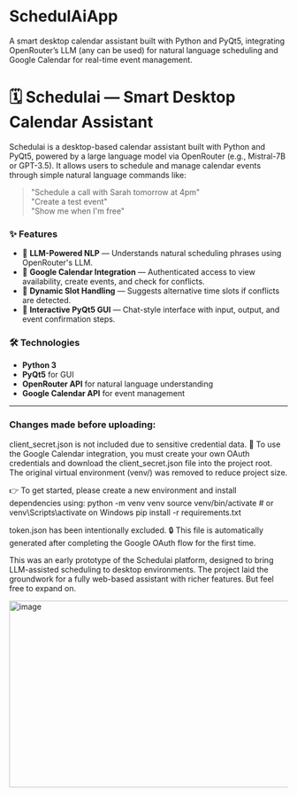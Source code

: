 # SchedulAiApp
A smart desktop calendar assistant built with Python and PyQt5, integrating OpenRouter’s LLM (any can be used) for natural language scheduling and Google Calendar for real-time event management.


# 🗓️ Schedulai — Smart Desktop Calendar Assistant

Schedulai is a desktop-based calendar assistant built with Python and PyQt5, powered by a large language model via OpenRouter (e.g., Mistral-7B or GPT-3.5). It allows users to schedule and manage calendar events through simple natural language commands like:

> "Schedule a call with Sarah tomorrow at 4pm"  
> "Create a test event"  
> "Show me when I'm free"

### ✨ Features
- 🧠 **LLM-Powered NLP** — Understands natural scheduling phrases using OpenRouter's LLM.
- 📅 **Google Calendar Integration** — Authenticated access to view availability, create events, and check for conflicts.
- 🔄 **Dynamic Slot Handling** — Suggests alternative time slots if conflicts are detected.
- 💬 **Interactive PyQt5 GUI** — Chat-style interface with input, output, and event confirmation steps.

### 🛠️ Technologies
- **Python 3**
- **PyQt5** for GUI
- **OpenRouter API** for natural language understanding 
- **Google Calendar API** for event management

---
### Changes made before uploading:
client_secret.json is not included due to sensitive credential data.
🔐 To use the Google Calendar integration, you must create your own OAuth credentials and download the client_secret.json file into the project root.
The original virtual environment (venv/) was removed to reduce project size.

👉 To get started, please create a new environment and install dependencies using: 
python -m venv venv
source venv/bin/activate  # or venv\Scripts\activate on Windows
pip install -r requirements.txt

token.json has been intentionally excluded.
🔒 This file is automatically generated after completing the Google OAuth flow for the first time.


This was an early prototype of the Schedulai platform, designed to bring LLM-assisted scheduling to desktop environments. The project laid the groundwork for a fully web-based assistant with richer features. But feel free to expand on.

<img width="523" height="337" alt="image" src="https://github.com/user-attachments/assets/b322d10a-a859-4252-b3a0-76dff78448cf" />

